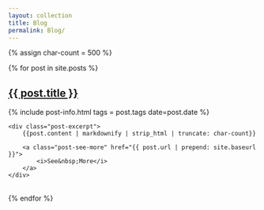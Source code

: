 ```yaml
---
layout: collection
title: Blog
permalink: Blog/
---
```


{% assign char-count = 500 %}

{% for post in site.posts %}
<article class="post-entry">
    <h2 class="post-title">
        <a href="{{ post.url | prepend: site.baseurl }}">
            {{ post.title }}
        </a>
    </h2>

{% include post-info.html tags = post.tags date=post.date %}

    <div class="post-excerpt">
        {{post.content | markdownify | strip_html | truncate: char-count}}

        <a class="post-see-more" href="{{ post.url | prepend: site.baseurl }}">
            <i>See&nbsp;More</i>
        </a>
    </div>
</article>
<br>
{% endfor %}
